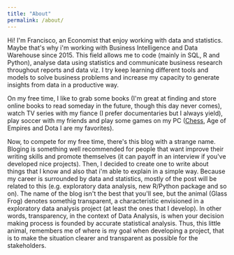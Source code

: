 ```yaml
---
title: "About"
permalink: /about/
---
```


Hi! I'm Francisco, an Economist that enjoy working with data and statistics. Maybe that's
why i'm working with Business Intelligence and Data Warehouse since 2015. This field
allows me to code (mainly in SQL, R and Python), analyse data using statistics and
communicate business research throughout reports and data viz. I try keep learning
different tools and models to solve business problems and increase my capacity to
generate insights from data in a productive way.

On my free time, I like to grab some books (I'm great at finding and store online books to read someday in the future, though this day never comes), watch TV series with my fiance (I prefer documentaries but I always yield), play soccer with my friends and play some games on my PC ([Chess](https://www.chess.com/member/francisco_piccolo), Age of Empires and Dota I are my favorites).

Now, to compete for my free time, there's this blog with a strange name. Bloging is something well recommended for people that want improve their writing skills and promote themselves (it can payoff in an interview if you've developed nice projects). Then, I decided to create one to write about things that I know and also that i'm able to explain in a simple way. Because my career is surrounded by data and statistics, mostly of the post will be related to this (e.g. exploratory data analysis, new R/Python package and so on). The name of the blog isn't the best that you'll see, but the animal (Glass Frog) denotes somethig transparent, a characteristic envisioned in a exploratory data analysis project (at least the ones that I develop). In other words, transparency, in the context of Data Analysis, is when your decision making process is founded by accurate statistical analysis. Thus, this little animal, remembers me of where is my goal when developing a project, that is to make the situation clearer and transparent as possible for the stakeholders.
